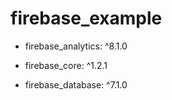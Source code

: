# firebase_example

* firebase_analytics: ^8.1.0

* firebase_core: ^1.2.1

* firebase_database: ^7.1.0